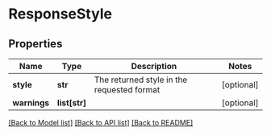 # ResponseStyle

## Properties
Name | Type | Description | Notes
------------ | ------------- | ------------- | -------------
**style** | **str** | The returned style in the requested format | [optional] 
**warnings** | **list[str]** |  | [optional] 

[[Back to Model list]](../README.md#documentation-for-models) [[Back to API list]](../README.md#documentation-for-api-endpoints) [[Back to README]](../README.md)


